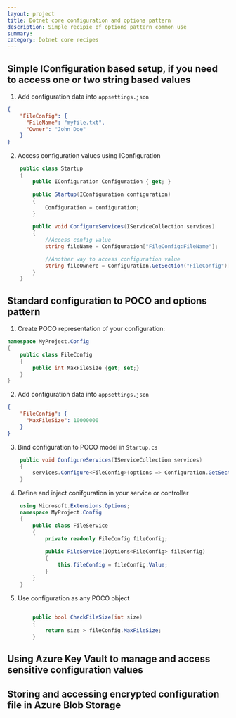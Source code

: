 ```yaml
---
layout: project
title: Dotnet core configuration and options pattern
description: Simple recipie of options pattern common use
summary: 
category: Dotnet core recipes
---
```


## Simple IConfiguration based setup, if you need to access one or two string based values
1. Add configuration data into `appsettings.json`
```json
{
    "FileConfig": {
      "FileName": "myfile.txt",
      "Owner": "John Doe"
    }
}
```
2. Access configuration values using IConfiguration
```cs
    public class Startup
    {
        public IConfiguration Configuration { get; }

        public Startup(IConfiguration configuration)
        {
            Configuration = configuration;
        }

        public void ConfigureServices(IServiceCollection services)
        {
            //Access config value
            string fileName = Configuration["FileConfig:FileName"];

            //Another way to access configuration value
            string fileOwnere = Configuration.GetSection("FileConfig")["Owner"];
        }
    }
```

## Standard configuration to POCO and options pattern
1. Create POCO representation of your configuration:
```cs
namespace MyProject.Config
{
    public class FileConfig
    {
        public int MaxFileSize {get; set;}
    }
}
```
2. Add configuration data into `appsettings.json`
```json
{
    "FileConfig": {
      "MaxFileSize": 10000000
    }
}
```
3. Bind configuration to POCO model in `Startup.cs` 
```cs
    public void ConfigureServices(IServiceCollection services)
    {
        services.Configure<FileConfig>(options => Configuration.GetSection("FileConfig").Bind(options));
    }
```
4. Define and inject conifguration in your service or controller
```cs
    using Microsoft.Extensions.Options;
    namespace MyProject.Config
    {
        public class FileService
        {
            private readonly FileConfig fileConfig;
            
            public FileService(IOptions<FileConfig> fileConfig)
            {
                this.fileConfig = fileConfig.Value;
            }
        }
    }
```

5. Use configuration as any POCO object
```cs
       
        public bool CheckFileSize(int size)
        {
            return size > fileConfig.MaxFileSize;
        }
```

## Using Azure Key Vault to manage and access sensitive configuration values

## Storing and accessing encrypted configuration file in Azure Blob Storage

